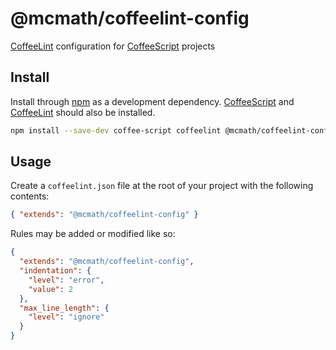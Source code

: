 # @mcmath/coffeelint-config

[CoffeeLint][coffeelint] configuration for [CoffeeScript][coffeescript]
projects

## Install

Install through [npm][npm] as a development dependency.
[CoffeeScript][coffeescript] and [CoffeeLint][coffeelint] should also be
installed.

```sh
npm install --save-dev coffee-script coffeelint @mcmath/coffeelint-config
```

## Usage

Create a `coffeelint.json` file at the root of your project with the following
contents:

```json
{ "extends": "@mcmath/coffeelint-config" }
```

Rules may be added or modified like so:

```json
{
  "extends": "@mcmath/coffeelint-config",
  "indentation": {
    "level": "error",
    "value": 2
  },
  "max_line_length": {
    "level": "ignore"
  }
}
```

[npm]: https://www.npmjs.com/package/@mcmath/coffeelint-config
[coffeescript]: http://coffeescript.org/
[coffeelint]: http://www.coffeelint.org/
